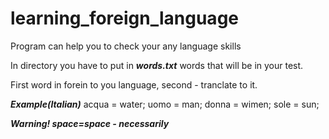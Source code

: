 # learning_foreign_language
Program can help you to check your any language skills 

In directory you have to put in ***words.txt***  words that will be in your test.

First word in forein to you language, second - tranclate to it.

***Example(Italian)***
acqua = water;
uomo = man;
donna = wimen; 
sole = sun;


***Warning! space=space - necessarily***
